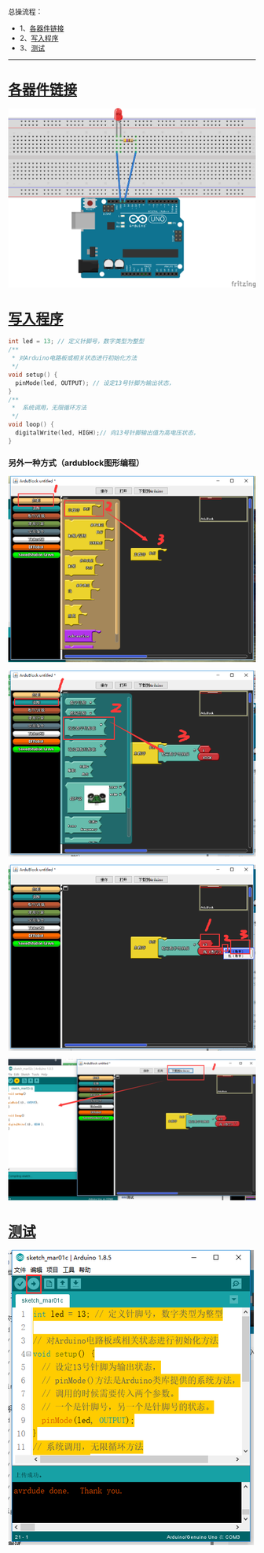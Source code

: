 总操流程：
- 1、[各器件链接](#arduino-01)
- 2、[写入程序](#arduino-02)
- 3、[测试](#arduino-03)

----------
# <a name="arduino-01" href="#" >各器件链接</a>
![](image/3-1.png)
# <a name="arduino-02" href="#" >写入程序</a>

```c
int led = 13; // 定义针脚号，数字类型为整型
/**
 * 对Arduino电路板或相关状态进行初始化方法
 */
void setup() {
  pinMode(led, OUTPUT); // 设定13号针脚为输出状态，
}
/**
 *  系统调用，无限循环方法
 */
void loop() {
  digitalWrite(led, HIGH);// 向13号针脚输出值为高电压状态，
}
```

### 另外一种方式（ardublock图形编程）

![](image/3-2.png)

![](image/3-3.png)

![](image/3-4.png)

![](image/3-5.png)

# <a name="arduino-03" href="#" >测试</a>

![](image/3-6.png)